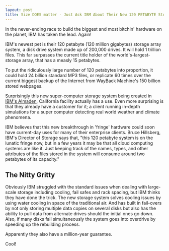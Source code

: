 ```yaml
---
layout: post
title: Size DOES matter - Just Ask IBM About Their New 120 PETABYTE Storage system
---
```


In the never-ending race to build the biggest and most bitchin' hardware on the planet, IBM has taken the lead. Again!

IBM's newest pet is their 120 petabyte (120 million gigabytes) storage array system, a disk drive system made up of 200,000 drives. It will hold 1 trillion files. This far surpasses the current title holder of the world's-largest-storage array, that has a measly 15 petabytes.

To put the ridiculously large number of 120 petabytes into proportion, it could hold 24 billion standard MP3 files, or replicate 60 times over the current biggest backup of the Internet from WayBack Machine's  150 billion stored webpages.

Surprisingly this new super-computer storage system being created in <a href="http://almaden.ibm.com/">IBM's Almaden</a>, California facility actually has a use. Even more surprising is that they already have a customer for it; a client running in-depth simulations for a super computer detecting real world weather and climate phenomena.

IBM believes that this new breakthrough in 'fringe' hardware could soon have current-day uses for many of their enterprise clients. Bruce Hillsberg, IBM's Director of Storage says that, "this 120 petabyte system is on the lunatic fringe now, but in a few years it may be that all cloud computing systems are like it. Just keeping track of the names, types, and other attributes of the files stored in the system will consume around two petabytes of its capacity."

## The Nitty Gritty

Obviously IBM struggled with the standard issues when dealing with large-scale storage including cooling, fail safes and rack spacing, but IBM thinks they have done the trick. The new storage system solves  cooling issues by using water cooling in space of the traditional air. And has built in fail-overs by not only storing  multiple data copies on several disks but also has the ability to pull data from alternate drives should the initial ones go down. Also, if many disks fail simultaneously the system goes into overdrive by speeding up the rebuilding process.

Apparently they also have a million-year guarantee.

Cool!
